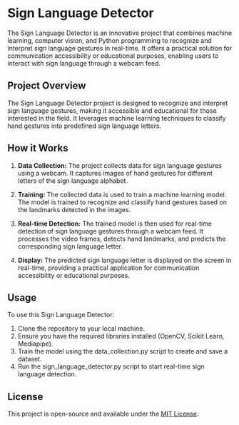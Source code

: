 
# Sign Language Detector

The Sign Language Detector is an innovative project that combines machine learning, computer vision, and Python programming to recognize and interpret sign language gestures in real-time. It offers a practical solution for communication accessibility or educational purposes, enabling users to interact with sign language through a webcam feed.

## Project Overview

The Sign Language Detector project is designed to recognize and interpret sign language gestures, making it accessible and educational for those interested in the field. It leverages machine learning techniques to classify hand gestures into predefined sign language letters.

## How it Works

1. **Data Collection:** The project collects data for sign language gestures using a webcam. It captures images of hand gestures for different letters of the sign language alphabet.

2. **Training:** The collected data is used to train a machine learning model. The model is trained to recognize and classify hand gestures based on the landmarks detected in the images.

3. **Real-time Detection:** The trained model is then used for real-time detection of sign language gestures through a webcam feed. It processes the video frames, detects hand landmarks, and predicts the corresponding sign language letter.

4. **Display:** The predicted sign language letter is displayed on the screen in real-time, providing a practical application for communication accessibility or educational purposes.


## Usage

To use this Sign Language Detector:

1. Clone the repository to your local machine.
2. Ensure you have the required libraries installed (OpenCV, Scikit Learn, Mediapipe).
3. Train the model using the data_collection.py script to create and save a dataset.
4. Run the sign_language_detector.py script to start real-time sign language detection.


## License

This project is open-source and available under the [MIT License](LICENSE).
